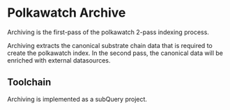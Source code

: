 # Polkawatch Archive

Archiving is the first-pass of the polkawatch 2-pass indexing process. 

Archiving extracts the canonical substrate chain data that is required to create the polkawatch 
index. In the second pass, the canonical data will be enriched with external datasources.

## Toolchain

Archiving is implemented as a subQuery project.



